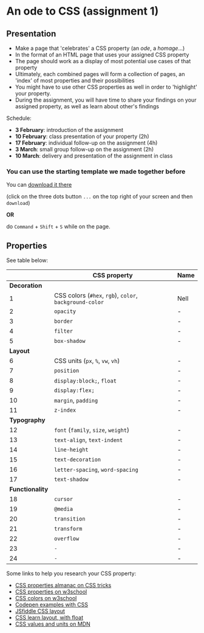# An ode to CSS (assignment 1)

## Presentation

- Make a page that 'celebrates' a CSS property (an *ode*, a *homage*...)
- In the format of an HTML page that uses your assigned CSS property
- The page should work as a display of most potential use cases of that property
- Ultimately, each combined pages will form a collection of pages, an 'index' of most properties and their possibilities
- You might have to use other CSS properties as well in order to 'highlight' your property.
- During the assignment, you will have time to share your findings on your assigned property, as well as learn about other's findings

Schedule:

- **3 February**: introduction of the assignment
- **10 February**: class presentation of your property (2h)
- **17 February**: individual follow-up on the assignment (4h)
- **3 March**: small group follow-up on the assignment (2h)
- **10 March**: delivery and presentation of the assignment in class

### You can use the starting template we made together before

You can [download it there](https://github.com/francois-gm/go-kabk-y1a/blob/main/02%20-%20Assignment%201%20(ode%20to%20CSS)/my-project-template.zip)

(click on the three dots button `...` on the top right of your screen and then `download`)

**OR** 

do `Command` + `Shift` + `S` while on the page.

## Properties

See table below:

| | CSS property | Name |
| -------- | --------  | --------------------- |
| **Decoration**  | | |
| 1 | CSS colors (`#hex`, `rgb`), `color`, `background-color` | Nell |
| 2 | `opacity` | - |
| 3 | `border` | - |
| 4 | `filter` | - |
| 5 | `box-shadow` | - |
| **Layout** | | |
| 6 | CSS units (`px`, `%`, `vw`, `vh`) | - |
| 7 | `position` | - |
| 8 | `display:block;`, `float` | - |
| 9 | `display:flex;` | - |
| 10 | `margin`, `padding` | - |
| 11 | `z-index` | - |
| **Typography** | | |
| 12 | `font` (`family`, `size`, `weight`) | - |
| 13 | `text-align`, `text-indent` | - |
| 14 | `line-height` | - |
| 15 | `text-decoration` | - |
| 16 | `letter-spacing`, `word-spacing` | - |
| 17 | `text-shadow` | - |
| **Functionality** | | |
| 18 | `cursor` | - |
| 19 | `@media` | - |
| 20 | `transition` | - |
| 21 | `transform` | - |
| 22 | `overflow` | - |
| 23 | `-` | - |
| 24 | `-` | - |

Some links to help you research your CSS property:

- [CSS properties almanac on CSS tricks](https://css-tricks.com/almanac/properties/)
- [CSS properties on w3school](https://www.w3schools.com/cssref/index.php)
- [CSS colors on w3school](https://www.w3schools.com/cssref/css_colors_legal.php)
- [Codepen examples with CSS](https://codepen.io/team/css-tricks/pens/popular)
- [JSfiddle CSS layout](https://jsfiddle.net/vintharas/ybt6k2dw/)
- [CSS learn layout, with float](https://learnlayout.com)
- [CSS values and units on MDN](https://developer.mozilla.org/en-US/docs/Learn/CSS/Building_blocks/Values_and_units)
